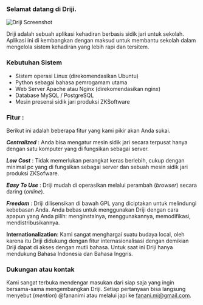 ### Selamat datang di Driji.

![Driji Screenshot](https://raw.githubusercontent.com/fananimi/driji/master/driji/static/img/screenshots/driji_attendance_report.png)

Driji adalah sebuah aplikasi kehadiran berbasis sidik jari untuk sekolah. Aplikasi ini di kembangkan dengan maksud untuk membantu sekolah dalam mengelola sistem kehadiran yang lebih rapi dan tersitem.

### Kebutuhan Sistem

* Sistem operasi Linux (direkomendasikan Ubuntu)
* Python sebagai bahasa pemrogamam utama
* Web Server Apache atau Nginx (direkomendasikan nginx)
* Database MySQL / PostgreSQL
* Mesin presensi sidik jari produksi ZKSoftware

### Fitur :
Berikut ini adalah beberapa fitur yang kami pikir akan Anda sukai.

***Centralized*** :
Anda bisa mengatur mesin sidik jari secara terpusat hanya dengan satu komputer yang di fungsikan sebagai server.

***Low Cost*** :
Tidak memerlukan perangkat keras berlebih, cukup dengan minimal pc yang di fungsikan sebagai server dan sebuah mesin sidik jari produksi ZKSofware.

***Easy To Use*** :
Driji mudah di operasikan melalui perambah (*browser*) secara daring (*online*).

***Freedom*** :
Driji dilisensikan di bawah GPL yang diciptakan untuk melindungi kebebasan Anda. Anda bebas untuk menggunakan Driji dengan cara apapun yang Anda pilih: menginstalnya, menggunakannya, memodifikasi, mendistribusikannya.

**Internationalization**:
Kami sangat menghargai suatu budaya local, oleh karena itu Driji didukung dengan fitur internasionalisasi dengan demikian Driji dapat di akses dengan mutli bahasa. Untuk saat ini Driji hanya mendukung Bahasa Indonesia dan Bahasa Inggris.

### Dukungan atau kontak
Kami sangat terbuka mendengar masukan dari siap saja yang ingin bersama-sama mengembangkan Driji. Setiap pertanyaan bisa langsung menyebut (*mention*) @fananimi  atau melalui japi ke fanani.mi@gmail.com.
